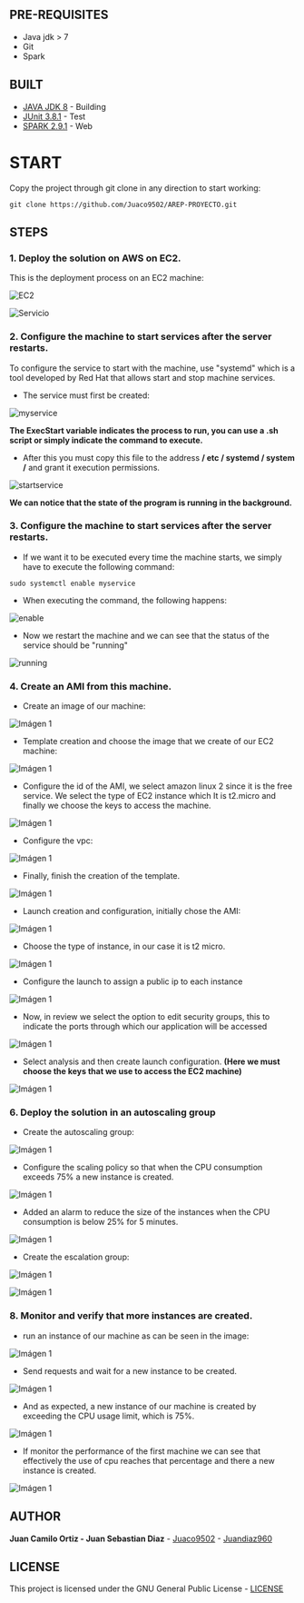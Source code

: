 ## PRE-REQUISITES

* Java jdk > 7
* Git
* Spark

## BUILT

* [JAVA JDK 8](http://www.oracle.com/technetwork/java/javase/overview/index.html) - Building
* [JUnit 3.8.1](https://mvnrepository.com/artifact/junit/junit/3.8.1) - Test
* [SPARK 2.9.1](http://sparkjava.com/download) - Web

# START

Copy the project through git clone in any direction to start working:
```
git clone https://github.com/Juaco9502/AREP-PROYECTO.git
```

## STEPS

### 1. Deploy the solution on AWS on EC2.

This is the deployment process on an EC2 machine:

![EC2](img/EC2.PNG)

![Servicio](img/servicio.PNG)

### 2. Configure the machine to start services after the server restarts.


To configure the service to start with the machine, use "systemd" which is a tool developed by Red Hat that allows
start and stop machine services.

* The service must first be created:

![myservice](img/myservice.PNG)


**The ExecStart variable indicates the process to run, you can use a .sh script or simply indicate the command to execute.**

* After this you must copy this file to the address **/ etc / systemd / system /** and grant it execution permissions.

![startservice](img/startservice.PNG)

**We can notice that the state of the program is running in the background.**

### 3. Configure the machine to start services after the server restarts.

* If we want it to be executed every time the machine starts, we simply have to execute the following command:

```
sudo systemctl enable myservice
``` 

* When executing the command, the following happens:

![enable](img/enable.PNG)

* Now we restart the machine and we can see that the status of the service should be "running"

![running](img/running.PNG)


### 4. Create an AMI from this machine.

* Create an image of our machine:

![Imágen 1](img/Imagen.PNG)

* Template creation and choose the image that we create of our EC2 machine:

![Imágen 1](img/imagen2.PNG)

* Configure the id of the AMI, we select amazon linux 2 since it is the free service. We select the type of EC2 instance which
It is t2.micro and finally we choose the keys to access the machine.

![Imágen 1](img/template.PNG)

* Configure the vpc:

![Imágen 1](img/vpc-template.PNG)

* Finally, finish the creation of the template.

![Imágen 1](img/create-template.PNG)

* Launch creation and configuration, initially chose the AMI:

![Imágen 1](img/configuracion.PNG)

* Choose the type of instance, in our case it is t2 micro.

![Imágen 1](img/configuracion2.PNG)

* Configure the launch to assign a public ip to each instance

![Imágen 1](img/configuracion3.PNG)


* Now, in review we select the option to edit security groups, this to indicate the ports through which our application will be accessed

![Imágen 1](img/configuracion4.PNG)

* Select analysis and then create launch configuration. **(Here we must choose the keys that we use to access the EC2 machine)**

![Imágen 1](img/configuracion5.PNG)

### 6. Deploy the solution in an autoscaling group

* Create the autoscaling group:

![Imágen 1](img/grupo.PNG)

* Configure the scaling policy so that when the CPU consumption exceeds 75% a new instance is created. 

![Imágen 1](img/alarma.PNG)

* Added an alarm to reduce the size of the instances when the CPU consumption is below 25% for 5 minutes.

![Imágen 1](img/alarma2.PNG)

* Create the escalation group:

![Imágen 1](img/creacion.PNG)

![Imágen 1](img/creacion2.PNG)

### 8. Monitor and verify that more instances are created.

* run an instance of our machine as can be seen in the image:

![Imágen 1](img/ejemplo.PNG)

* Send requests and wait for a new instance to be created.

![Imágen 1](img/solicitudes.PNG)

* And as expected, a new instance of our machine is created by exceeding the CPU usage limit, which is 75%.

![Imágen 1](img/Ejemplo2.PNG)

* If monitor the performance of the first machine we can see that effectively the use of cpu reaches that percentage and there a new instance is created.

![Imágen 1](img/cpu.PNG)

## AUTHOR

**Juan Camilo Ortiz - Juan Sebastian Diaz** - [Juaco9502](https://github.com/juaco9502) - [Juandiaz960](https://github.com/juandiaz960)


## LICENSE

This project is licensed under the GNU General Public License - [LICENSE](LICENSE) 